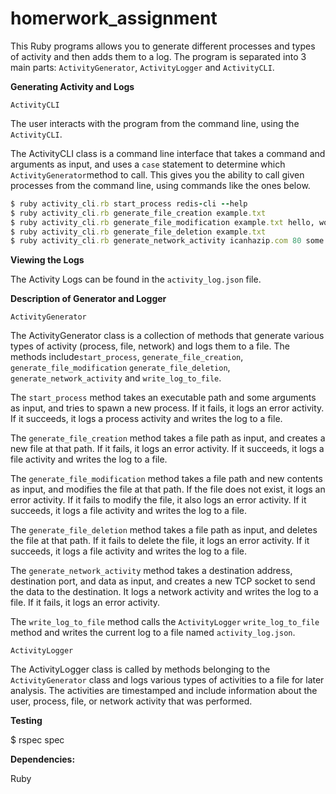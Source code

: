 # homerwork_assignment

This Ruby programs allows you to generate different processes and types of activity and then adds them to a log. The program is separated into 3 main parts: `ActivityGenerator`, `ActivityLogger` and `ActivityCLI`.

**Generating Activity and Logs** 

`ActivityCLI`

The user interacts with the program from the command line, using the `ActivityCLI`. 

The ActivityCLI class is a command line interface that takes a command and arguments as input, and uses a `case` statement to determine which `ActivityGenerator`method to call. This gives you the ability to call given processes from the command line, using commands like the ones below.

```ruby
$ ruby activity_cli.rb start_process redis-cli --help
$ ruby activity_cli.rb generate_file_creation example.txt
$ ruby activity_cli.rb generate_file_modification example.txt hello, world
$ ruby activity_cli.rb generate_file_deletion example.txt
$ ruby activity_cli.rb generate_network_activity icanhazip.com 80 some data 

```

**Viewing the Logs**

The Activity Logs can be found in the `activity_log.json` file.

**Description of Generator and Logger**

`ActivityGenerator`

The  ActivityGenerator class  is a collection of methods that generate various types of activity (process, file, network) and logs them to a file. The methods include`start_process`, `generate_file_creation`, `generate_file_modification` `generate_file_deletion`, `generate_network_activity` and `write_log_to_file`. 

The `start_process` method takes an executable path and some arguments as input, and tries to spawn a new process. If it fails, it logs an error activity. If it succeeds, it logs a process activity and writes the log to a file.

The `generate_file_creation` method takes a file path as input, and creates a new file at that path. If it fails, it logs an error activity. If it succeeds, it logs a file activity and writes the log to a file.

The `generate_file_modification` method takes a file path and new contents as input, and modifies the file at that path. If the file does not exist, it logs an error activity. If it fails to modify the file, it also logs an error activity. If it succeeds, it logs a file activity and writes the log to a file.

The `generate_file_deletion` method takes a file path as input, and deletes the file at that path. If it fails to delete the file, it logs an error activity. If it succeeds, it logs a file activity and writes the log to a file.

The `generate_network_activity` method takes a destination address, destination port, and data as input, and creates a new TCP socket to send the data to the destination. It logs a network activity and writes the log to a file. If it fails, it logs an error activity.

The `write_log_to_file` method calls the `ActivityLogger`  `write_log_to_file` method and writes the current log to a file named `activity_log.json`.

`ActivityLogger`

The ActivityLogger class is called by methods belonging to the `ActivityGenerator` class and logs various types of activities to a file for later analysis. The activities are timestamped and include information about the user, process, file, or network activity that was performed.

**Testing**

$ rspec spec

**Dependencies:**

Ruby
